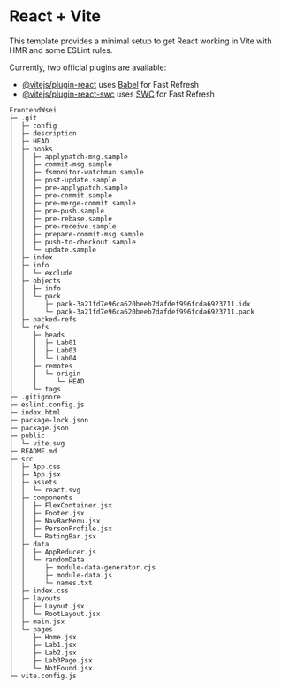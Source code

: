 # React + Vite

This template provides a minimal setup to get React working in Vite with HMR and some ESLint rules.

Currently, two official plugins are available:

- [@vitejs/plugin-react](https://github.com/vitejs/vite-plugin-react/blob/main/packages/plugin-react/README.md) uses [Babel](https://babeljs.io/) for Fast Refresh
- [@vitejs/plugin-react-swc](https://github.com/vitejs/vite-plugin-react-swc) uses [SWC](https://swc.rs/) for Fast Refresh

```
FrontendWsei
├─ .git
│  ├─ config
│  ├─ description
│  ├─ HEAD
│  ├─ hooks
│  │  ├─ applypatch-msg.sample
│  │  ├─ commit-msg.sample
│  │  ├─ fsmonitor-watchman.sample
│  │  ├─ post-update.sample
│  │  ├─ pre-applypatch.sample
│  │  ├─ pre-commit.sample
│  │  ├─ pre-merge-commit.sample
│  │  ├─ pre-push.sample
│  │  ├─ pre-rebase.sample
│  │  ├─ pre-receive.sample
│  │  ├─ prepare-commit-msg.sample
│  │  ├─ push-to-checkout.sample
│  │  └─ update.sample
│  ├─ index
│  ├─ info
│  │  └─ exclude
│  ├─ objects
│  │  ├─ info
│  │  └─ pack
│  │     ├─ pack-3a21fd7e96ca620beeb7dafdef996fcda6923711.idx
│  │     └─ pack-3a21fd7e96ca620beeb7dafdef996fcda6923711.pack
│  ├─ packed-refs
│  └─ refs
│     ├─ heads
│     │  ├─ Lab01
│     │  ├─ Lab03
│     │  └─ Lab04
│     ├─ remotes
│     │  └─ origin
│     │     └─ HEAD
│     └─ tags
├─ .gitignore
├─ eslint.config.js
├─ index.html
├─ package-lock.json
├─ package.json
├─ public
│  └─ vite.svg
├─ README.md
├─ src
│  ├─ App.css
│  ├─ App.jsx
│  ├─ assets
│  │  └─ react.svg
│  ├─ components
│  │  ├─ FlexContainer.jsx
│  │  ├─ Footer.jsx
│  │  ├─ NavBarMenu.jsx
│  │  ├─ PersonProfile.jsx
│  │  └─ RatingBar.jsx
│  ├─ data
│  │  ├─ AppReducer.js
│  │  └─ randomData
│  │     ├─ module-data-generator.cjs
│  │     ├─ module-data.js
│  │     └─ names.txt
│  ├─ index.css
│  ├─ layouts
│  │  ├─ Layout.jsx
│  │  └─ RootLayout.jsx
│  ├─ main.jsx
│  └─ pages
│     ├─ Home.jsx
│     ├─ Lab1.jsx
│     ├─ Lab2.jsx
│     ├─ Lab3Page.jsx
│     └─ NotFound.jsx
└─ vite.config.js

```
